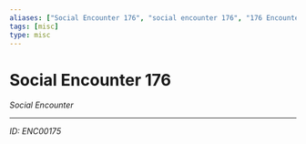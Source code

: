 ```yaml
---
aliases: ["Social Encounter 176", "social encounter 176", "176 Encounter Social"]
tags: [misc]
type: misc
---
```


# Social Encounter 176

*Social Encounter*

---
*ID: ENC00175*